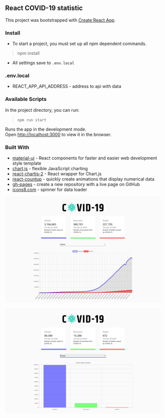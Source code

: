 ## React COVID-19 statistic


This project was bootstrapped with [Create React App](https://github.com/facebook/create-react-app).


### Install

* To start a project, you must set up all npm dependent commands.
> npm install



* All settings save to `.env.local`


### .env.local

* REACT_APP_API_ADDRESS - address to api with data 
 

### Available Scripts

In the project directory, you can run:
> `npm run start`

Runs the app in the development mode.<br />
Open [http://localhost:3000](http://localhost:3000) to view it in the browser.


### Built With

* [material-ui](https://github.com/mui-org/material-ui) - React components for faster and easier web development style template
* [chart.js](https://www.chartjs.org/) - flexible JavaScript charting
* [react-chartjs-2](https://github.com/jerairrest/react-chartjs-2) - React wrapper for Chart.js
* [react-countup](https://github.com/glennreyes/react-countup) - quickly create animations that display numerical data
* [gh-pages](https://pages.github.com/) - create a new repository with a live page on GitHub
* [icons8.com](https://icons8.com/cssload/) - spinner for data loader

![global-schedule](./screenshots/1.global-schedule.jpg)

![russian-schedule](./screenshots/2.russian-schedule.jpg)


